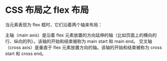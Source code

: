 # CSS 布局之 flex 布局

当元素表现为 flex 框时，它们沿着两个轴来布局：

主轴（main axis）是沿着 flex 元素放置的方向延伸的轴（比如页面上的横向的行、纵向的列）。该轴的开始和结束被称为 main start 和 main end。
交叉轴（cross axis）是垂直于 flex 元素放置方向的轴。该轴的开始和结束被称为 cross start 和 cross end。